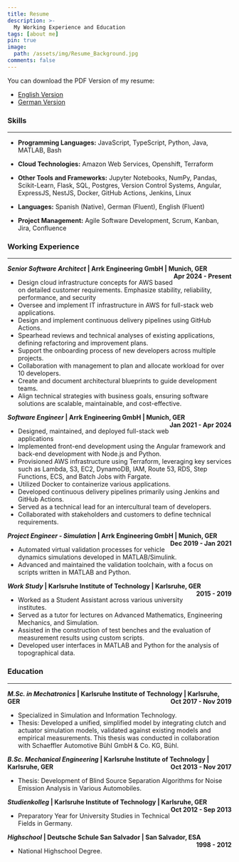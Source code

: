 ```yaml
---
title: Resume
description: >-
  My Working Experience and Education
tags: [about me]
pin: true
image:
  path: /assets/img/Resume_Background.jpg
comments: false
---
```


You can download the PDF Version of my resume:

- [English Version](https://drive.google.com/file/d/1Xe8GqofLft0gMH7-MnXWyQIHfbFoRrLT/view?usp=drive_link)
- [German Version](https://drive.google.com/file/d/1y5Ng7Gq3AWMFmoXZolEblykL0JtB_cR6/view?usp=sharing)

### Skills

----

- **Programming Languages:**
 JavaScript,
 TypeScript,
 Python,
 Java,
 MATLAB,
 Bash

- **Cloud Technologies:**
 Amazon Web Services,
 Openshift,
 Terraform

- **Other Tools and Frameworks:**
 Jupyter Notebooks,
 NumPy,
 Pandas,
 Scikit-Learn,
 Flask,
 SQL,
 Postgres,
 Version Control Systems,
 Angular,
 ExpressJS,
 NestJS,
 Docker,
 GitHub Actions,
 Jenkins,
 Linux

- **Languages:**
 Spanish (Native),
 German (Fluent),
 English (Fluent)

- **Project Management:**
 Agile Software Development,
 Scrum,
 Kanban,
 Jira,
 Confluence

### Working Experience

----
<p style="text-align:left;font-weight:bold;">
    <i style="font-weight: bold;">Senior Software Architect</i> | Arrk Engineering GmbH | Munich, GER
    <span style="float:right;">
        Apr 2024 - Present
    </span>
</p>

- Design cloud infrastructure concepts for AWS based on detailed
customer requirements. Emphasize stability, reliability, performance, and security
- Oversee and implement IT infrastructure in AWS for full-stack web applications.
- Design and implement continuous delivery pipelines using GitHub Actions.
- Spearhead reviews and technical analyses of existing applications,
defining refactoring and improvement plans.
- Support the onboarding process of new developers across multiple projects.
- Collaboration with management to plan and allocate workload for over 10 developers.
- Create and document architectural blueprints to guide development teams.
- Align technical strategies with business goals, ensuring software solutions
are scalable, maintainable, and cost-effective.

<p style="text-align:left;font-weight:bold;">
    <i style="font-weight: bold;">Software Engineer</i> | Arrk Engineering GmbH | Munich, GER
    <span style="float:right;">
        Jan 2021 - Apr 2024
    </span>
</p>

- Designed, maintained, and deployed full-stack web applications
- Implemented front-end development using the Angular framework
and back-end development with Node.js and Python.
- Provisioned AWS infrastructure using Terraform, leveraging
key services such as Lambda, S3, EC2, DynamoDB, IAM, Route 53, RDS,
Step Functions, ECS, and Batch Jobs with Fargate.
- Utilized Docker to containerize various applications.
- Developed continuous delivery pipelines primarily using Jenkins and GitHub Actions.
- Served as a technical lead for an intercultural team of developers.
- Collaborated with stakeholders and customers to define technical requirements.

<p style="text-align:left;font-weight:bold;">
    <i style="font-weight: bold;">Project Engineer - Simulation </i> | Arrk Engineering GmbH | Munich, GER
    <span style="float:right;">
        Dec 2019 - Jan 2021
    </span>
</p>

- Automated virtual validation processes for vehicle dynamics
simulations developed in MATLAB/Simulink.
- Advanced and maintained the validation toolchain,
with a focus on scripts written in MATLAB and Python.

<p style="text-align:left;font-weight:bold;">
    <i style="font-weight: bold;">Work Study </i> | Karlsruhe Institute of Technology | Karlsruhe, GER
    <span style="float:right;">
         2015 - 2019
    </span>
</p>

- Worked as a Student Assistant across various university institutes.
- Served as a tutor for lectures on Advanced Mathematics,
Engineering Mechanics, and Simulation.
- Assisted in the construction of test benches and the evaluation
of measurement results using custom scripts.
- Developed user interfaces in MATLAB and Python for the analysis
of topographical data.

### Education

----

<p style="text-align:left;font-weight:bold;">
    <i style="font-weight: bold;">M.Sc. in Mechatronics</i> | Karlsruhe Institute of Technology | Karlsruhe, GER
    <span style="float:right;">
         Oct 2017 - Nov 2019
    </span>
</p>

- Specialized in Simulation and Information Technology.
- Thesis: Developed a unified, simplified model by integrating clutch
and actuator
simulation models, validated against existing models
and empirical measurements.
This thesis was conducted in collaboration with
Schaeffler Automotive Bühl GmbH & Co. KG, Bühl.

<p style="text-align:left;font-weight:bold;">
    <i style="font-weight: bold;">B.Sc. Mechanical Engineering </i> | Karlsruhe Institute of Technology | Karlsruhe, GER
    <span style="float:right;">
         Oct 2013 - Nov 2017
    </span>
</p>

- Thesis: Development of Blind Source Separation Algorithms for Noise
Emission Analysis in Various Automobiles.

<p style="text-align:left;font-weight:bold;">
    <i style="font-weight: bold;">Studienkolleg</i> | Karlsruhe Institute of Technology | Karlsruhe, GER
    <span style="float:right;">
         Oct 2012 - Sep 2013
    </span>
</p>

- Preparatory Year for University Studies in Technical Fields in Germany.

<p style="text-align:left;font-weight:bold;">
    <i style="font-weight: bold;">Highschool</i> | Deutsche Schule San Salvador | San Salvador, ESA
    <span style="float:right;">
         1998 - 2012
    </span>
</p>

- National Highschool Degree.
